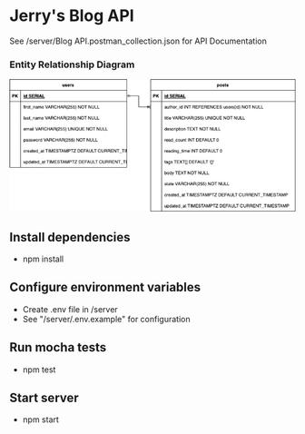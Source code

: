 # Jerry's Blog API
See /server/Blog API.postman_collection.json for API Documentation

### Entity Relationship Diagram
![ERD](https://github.com/jerry-ebikari/al-3m-blog/blob/main/ERD.jpg)

## Install dependencies
- npm install

## Configure environment variables
- Create .env file in /server
- See "/server/.env.example" for configuration

## Run mocha tests
- npm test

## Start server
- npm start
